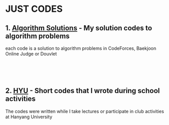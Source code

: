 # JUST CODES

## 1. [Algorithm Solutions](https://github.com/CaChiJ/JustCodes/tree/main/Algorithm%20Solutions) - My solution codes to algorithm problems
each code is a solution to algorithm problems in CodeForces, Baekjoon Online Judge or Douvlet

<br/>
<br/>
<br/>

## 2. [HYU](https://github.com/CaChiJ/JustCodes/tree/main/HYU) - Short codes that I wrote during school activities
The codes were written while I take lectures or participate in club activities at Hanyang University

